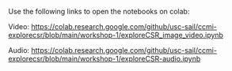 Use the following links to open the notebooks on colab:

Video: https://colab.research.google.com/github/usc-sail/ccmi-explorecsr/blob/main/workshop-1/exploreCSR_image_video.ipynb

Audio: https://colab.research.google.com/github/usc-sail/ccmi-explorecsr/blob/main/workshop-1/exploreCSR-audio.ipynb
